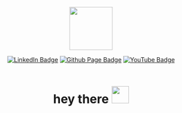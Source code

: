 
<p align="center"><img src="https://avatars.githubusercontent.com/u/28188300?s=400&u=4e43962dd4b420ac4fda52be86c7f47e31fb420b&v=4" width="100"/></p>
<p align="center">

<p align="center">
<a href="https://www.linkedin.com/in/przemys%C5%82aw-b%C4%85daruk-85b49a269/"><img src="https://img.shields.io/badge/LinkedIn-blue?logo=linkedin&logoColor=white" alt="LinkedIn Badge"></a>
<a href="https://przemekkkth.github.io/"><img src="https://img.shields.io/badge/GithubPage-gray?logo=github&logoColor=white" alt="Github Page Badge"></a>
<a href="https://www.youtube.com/channel/UCzy2qJhhrGvyg9PGP12B0sQ/"><img src="https://img.shields.io/badge/YouTube-red?logo=youtube&logoColor=white" alt="YouTube Badge"></a>
</p>

<p align="center"><img src="https://komarev.com/ghpvc/?username=przemekkkth&style=flat-square&color=blue" alt=""></p>

<h1 align="center">hey there <img src="https://media.giphy.com/media/hvRJCLFzcasrR4ia7z/giphy.gif" width="40"></h1>



<!--
**Przemekkkth/Przemekkkth** is a ✨ _special_ ✨ repository because its `README.md` (this file) appears on your GitHub profile.

Here are some ideas to get you started:

- 🔭 I’m currently working on ...
- 🌱 I’m currently learning ...
- 👯 I’m looking to collaborate on ...
- 🤔 I’m looking for help with ...
- 💬 Ask me about ...
- 📫 How to reach me: ...
- 😄 Pronouns: ...
- ⚡ Fun fact: ...
-->
